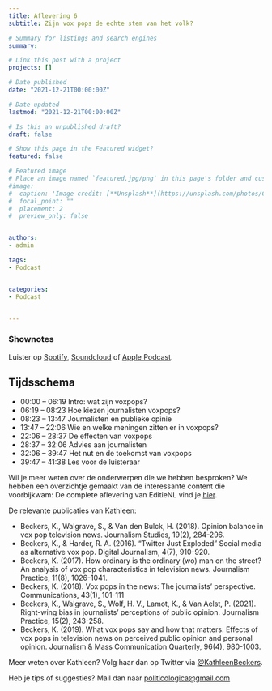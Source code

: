 ```yaml
---
title: Aflevering 6 
subtitle: Zijn vox pops de echte stem van het volk?

# Summary for listings and search engines
summary: 

# Link this post with a project
projects: []

# Date published
date: "2021-12-21T00:00:00Z"

# Date updated
lastmod: "2021-12-21T00:00:00Z"

# Is this an unpublished draft?
draft: false

# Show this page in the Featured widget?
featured: false

# Featured image
# Place an image named `featured.jpg/png` in this page's folder and customize its options here.
#image:
#  caption: 'Image credit: [**Unsplash**](https://unsplash.com/photos/CpkOjOcXdUY)'
#  focal_point: ""
#  placement: 2
#  preview_only: false


authors:
- admin

tags:
- Podcast


categories:
- Podcast


---
```




### Shownotes

Luister op [Spotify](https://open.spotify.com/episode/5aiaXjujPTU1GFrGOyejYz?si=jTbjfLGbQrOfQ-CMP3j1uA), [Soundcloud](https://soundcloud.com/user-299897290/aflevering-6-zijn-vox-pops-de-echte-stem-van-het-volk) of [Apple Podcast](https://podcasts.apple.com/be/podcast/aflevering-6-zijn-vox-pops-de-echte-stem-van-het-volk/id1570392842?i=1000545486568).

## Tijdsschema
- 00:00 – 06:19 Intro: wat zijn voxpops?
- 06:19 – 08:23 Hoe kiezen journalisten voxpops?
- 08:23 – 13:47 Journalisten en publieke opinie
- 13:47 – 22:06 Wie en welke meningen zitten er in voxpops?
- 22:06 – 28:37 De effecten van voxpops
- 28:37 – 32:06 Advies aan journalisten
- 32:06 – 39:47 Het nut en de toekomst van voxpops
- 39:47 – 41:38 Les voor de luisteraar

Wil je meer weten over de onderwerpen die we hebben besproken? We hebben een overzichtje gemaakt van de interessante content die voorbijkwam:
De complete aflevering van EditieNL vind je [hier](https://www.rtlnieuws.nl/editienl/artikel/5271250/coronapil-coronavirus-maatregelen-vaccin-weigeren).

De relevante publicaties van Kathleen:
* Beckers, K., Walgrave, S., & Van den Bulck, H. (2018). Opinion balance in vox pop television news. Journalism Studies, 19(2), 284-296.
* Beckers, K., & Harder, R. A. (2016). “Twitter Just Exploded” Social media as alternative vox pop. Digital Journalism, 4(7), 910-920.
* Beckers, K. (2017). How ordinary is the ordinary (wo) man on the street? An analysis of vox pop characteristics in television news. Journalism Practice, 11(8), 1026-1041.
* Beckers, K. (2018). Vox pops in the news: The journalists’ perspective. Communications, 43(1), 101-111
* Beckers, K., Walgrave, S., Wolf, H. V., Lamot, K., & Van Aelst, P. (2021). Right-wing bias in journalists’ perceptions of public opinion. Journalism Practice, 15(2), 243-258.
* Beckers, K. (2019). What vox pops say and how that matters: Effects of vox pops in television news on perceived public opinion and personal opinion. Journalism & Mass Communication Quarterly, 96(4), 980-1003.

Meer weten over Kathleen? Volg haar dan op Twitter via [@KathleenBeckers](https://twitter.com/KathleenBeckers).

Heb je tips of suggesties? Mail dan naar politicologica@gmail.com

